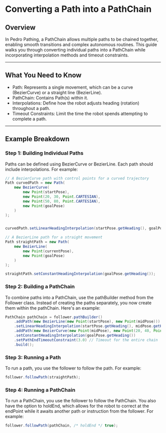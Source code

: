 # Converting a Path into a PathChain
## Overview 

In Pedro Pathing, a PathChain allows multiple paths to be chained together, enabling smooth transitions and complex autonomous routines. This guide walks you through converting individual paths into a PathChain while incorporating interpolation methods and timeout constraints.

---

## What You Need to Know
- Path: Represents a single movement, which can be a curve (BezierCurve) or a straight line (BezierLine).
- PathChain: Contains Path(s) within it.
- Interpolations: Define how the robot adjusts heading (rotation) throughout a path.
- Timeout Constraints: Limit the time the robot spends attempting to complete a path.

---

## Example Breakdown
### Step 1: Building Individual Paths
Paths can be defined using BezierCurve or BezierLine. Each path should include interpolations. For example:
```java
// A BezierCurve path with control points for a curved trajectory
Path curvedPath = new Path(
    new BezierCurve(
        new Point(startPose), 
        new Point(20, 30, Point.CARTESIAN), 
        new Point(50, 80, Point.CARTESIAN), 
        new Point(goalPose)
    )
);


curvedPath.setLinearHeadingInterpolation(startPose.getHeading(), goalPose.getHeading());

// A BezierLine path for a straight movement
Path straightPath = new Path(
    new BezierLine(
        new Point(currentPose), 
        new Point(goalPose)
    )
);

straightPath.setConstantHeadingInterpolation(goalPose.getHeading());
```
### Step 2: Building a PathChain
To combine paths into a PathChain, use the pathBuilder method from the Follower class. Instead of creating the paths separately, you now create them within the pathChain. Here's an example:
```java
PathChain pathChain = follower.pathBuilder()
    .addPath(new BezierLine(new Point(startPose), new Point(midPose))) // First path
    .setLinearHeadingInterpolation(startPose.getHeading(), midPose.getHeading())
    .addPath(new BezierCurve(new Point(midPose), new Point(20, 40, Point.CARTESIAN), new Point(60, 100, Point.CARTESIAN), new Point(goalPose))) // Second path
    .setConstantHeadingInterpolation(goalPose.getHeading())
    .setPathEndTimeoutConstraint(3.0) // Timeout for the entire chain
    .build();
```

### Step 3: Running a Path
To run a path, you use the follower to follow the path. For example:
```java
follower.followPath(straightPath);
```

### Step 4: Running a PathChain
To run a PathChain, you use the follower to follow the PathChain. You also have the option to holdEnd, which allows for the robot to correct at the endPoint while it awaits another path or instruction from the follower. For example:
```java
follower.followPath(pathChain, /* holdEnd */ true);
```


